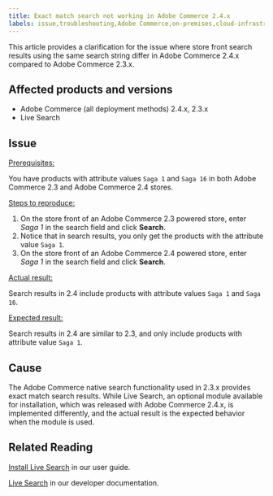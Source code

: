 ```yaml
---
title: Exact match search not working in Adobe Commerce 2.4.x
labels: issue,troubleshooting,Adobe Commerce,on-premises,cloud-infrastructure,clarification,exact match,product search,Live Search,native search,100% match,attribute,2.3.0,2.3.1,2.3.2,2.3.2-p2,2.3.3,2.3.3-p1,2.3.4,2,3,4-p1,2.3.4-p2,2.3.5,2.3.5-p1,2.3.5-p2,2.3.6,2.3.6-p1,2.3.7,2.3.7-p1,2.3.7-p2,2.3.7-p3,2.3.7-p4,2.4.0,2.4.0-p1,2.4.1,2.4.1-p1,2.4.2,2.4.2-p1,2.4.2-p2,2.4.3,2.4.3-p1,2.4.3-p2,2.4.3-p3,2.4.4,2.4.4-p1,2.4.5
---
```


This article provides a clarification for the issue where store front search results using the same search string differ in Adobe Commerce 2.4.x compared to Adobe Commerce 2.3.x.

## Affected products and versions

- Adobe Commerce (all deployment methods) 2.4.x, 2.3.x
- Live Search

## Issue

<ins>Prerequisites:</ins>

You have products with attribute values `Saga 1` and `Saga 16` in both Adobe Commerce 2.3 and Adobe Commerce 2.4 stores.

<ins>Steps to reproduce:</ins>

1. On the store front of an Adobe Commerce 2.3 powered store, enter *Saga 1* in the search field and click **Search**.
1. Notice that in search results, you only get the products with the attribute value `Saga 1`.
1. On the store front of an Adobe Commerce 2.4 powered store, enter *Saga 1* in the search field and click **Search**.

<ins>Actual result:</ins>

Search results in 2.4 include products with attribute values `Saga 1` and `Saga 16`.

<ins>Expected result:</ins>

Search results in 2.4 are similar to 2.3, and only include products with attribute value `Saga 1`.

## Cause

The Adobe Commerce native search functionality used in 2.3.x provides exact match search results. While Live Search, an optional module available for installation, which was released with Adobe Commerce 2.4.x, is implemented differently, and the actual result is the expected behavior when the module is used.

## Related Reading

[Install Live Search](https://experienceleague.adobe.com/docs/commerce-merchant-services/live-search/onboard/install.html) in our user guide.

[Live Search](https://devdocs.magento.com/live-search/overview.html?itm_source=devdocs&itm_medium=search_page&itm_campaign=federated_search&itm_term=Live%20Search) in our developer documentation.
